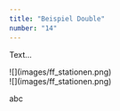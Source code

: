 ```yaml
---
title: "Beispiel Double"
number: "14"
---
```


Text...

<div class = "double" markdown="1">
<div enlarge-on-click  markdown="1">
![](images/ff_stationen.png)
</div>

<div enlarge-on-click  markdown="1">
![](images/ff_stationen.png)
</div>
</div>

abc